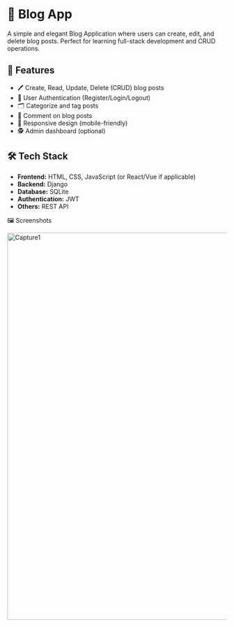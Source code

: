 # 📝 Blog App

A simple and elegant Blog Application where users can create, edit, and delete blog posts. Perfect for learning full-stack development and CRUD operations.

## 🚀 Features

- 🖊️ Create, Read, Update, Delete (CRUD) blog posts
- 🔐 User Authentication (Register/Login/Logout)
- 🗂️ Categorize and tag posts
- 💬 Comment on blog posts
- 📱 Responsive design (mobile-friendly)
- 🕵️ Admin dashboard (optional)

## 🛠️ Tech Stack

- **Frontend:** HTML, CSS, JavaScript (or React/Vue if applicable)
- **Backend:**  Django 
- **Database:** SQLite
- **Authentication:** JWT 
- **Others:**  REST API

🖼️ Screenshots

<img width="887" alt="Capture1" src="https://github.com/user-attachments/assets/379dd5db-4bd6-44e7-a19c-7429a6c0cecc" />



   
